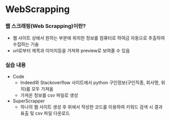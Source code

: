 # WebScrapping

### 웹 스크래핑(Web Scrapping)이란?
* 웹 사이트 상에서 원하는 부분에 위치한 정보를 컴퓨터로 하여금 자동으로 추출하여 수집하는 기술
* url로부터 제목과 이미지등을 가져와 preview로 보여줄 수 있음

### 실습 내용
* Code
    * Indeed와 Stackoverflow 사이트에서 python 구인정보(구인직종, 회사명, 위치)를 모두 가져옴
    * 가져온 정보를 csv 파일로 생성
* SuperScrapper
    * 하나의 웹 사이트 생성 후 위에서 작성한 코드를 이용하여 키워드 검색 시 결과 표출 및 csv 파일 다운로드
